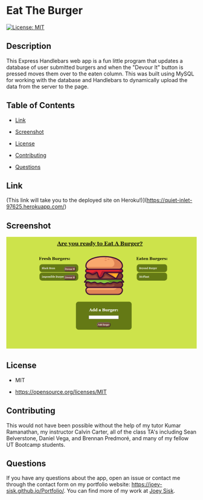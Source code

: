 # Eat The Burger
[![License: MIT](https://img.shields.io/badge/License-MIT-yellow.svg)](https://opensource.org/licenses/MIT)

## Description

This Express Handlebars web app is a fun little program that updates a database of user submitted burgers and when the "Devour It" button is pressed moves them over to the eaten column. This was built using MySQL for working with the database and Handlebars to dynamically upload the data from the server to the page. 

## Table of Contents

* [Link](#Link)

* [Screenshot](#Screenshot)

* [License](#license)

* [Contributing](#contributing)

* [Questions](#questions)

## Link

(This link will take you to the deployed site on Heroku!)](https://quiet-inlet-97625.herokuapp.com/)

## Screenshot

![First Screenshot](./screenshots/screenshot.png)

## License

- MIT

- https://opensource.org/licenses/MIT
  
## Contributing

This would not have been possible without the help of my tutor Kumar Ramanathan, my instructor Calvin Carter, all of the class TA's including Sean Belverstone, Daniel Vega, and Brennan Predmoré, and many of my fellow UT Bootcamp students.

## Questions

If you have any questions about the app, open an issue or contact me through the contact form on my portfolio website: https://joey-sisk.github.io/Portfolio/. You can find more of my work at [Joey Sisk](github.com/joey-sisk).
